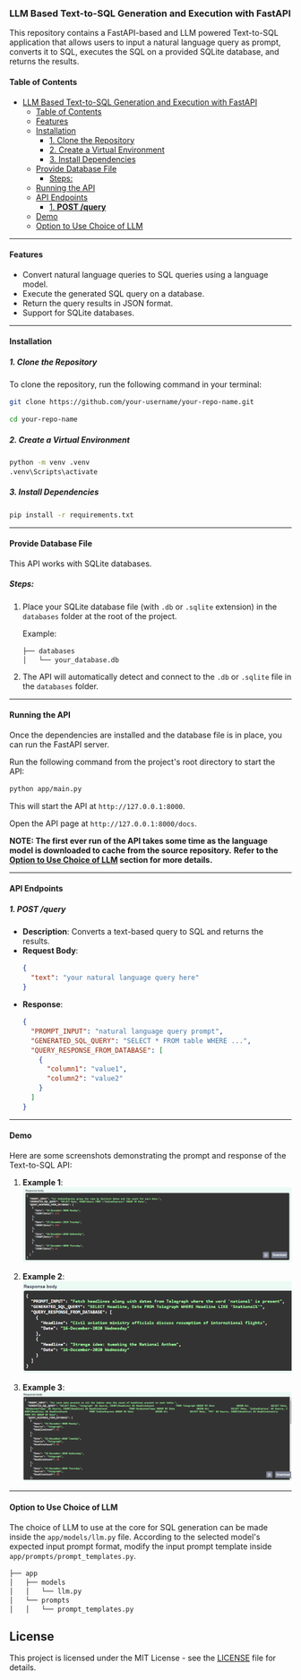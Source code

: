 ### LLM Based Text-to-SQL Generation and Execution with FastAPI

This repository contains a FastAPI-based and LLM powered Text-to-SQL application that allows users to input a natural language query as prompt, converts it to SQL, executes the SQL on a provided SQLite database, and returns the results.

#### Table of Contents
- [LLM Based Text-to-SQL Generation and Execution with FastAPI](#llm-based-text-to-sql-generation-and-execution-with-fastapi)
  - [Table of Contents](#table-of-contents)
  - [Features](#features)
  - [Installation](#installation)
    - [1. Clone the Repository](#1-clone-the-repository)
    - [2. Create a Virtual Environment](#2-create-a-virtual-environment)
    - [3. Install Dependencies](#3-install-dependencies)
  - [Provide Database File](#provide-database-file)
    - [Steps:](#steps)
  - [Running the API](#running-the-api)
  - [API Endpoints](#api-endpoints)
    - [1. **POST /query**](#1-post-query)
  - [Demo](#demo)
  - [Option to Use Choice of LLM](#option-to-use-choice-of-llm)

---

#### Features
- Convert natural language queries to SQL queries using a language model.
- Execute the generated SQL query on a database.
- Return the query results in JSON format.
- Support for SQLite databases.

---

#### Installation

##### 1. Clone the Repository

To clone the repository, run the following command in your terminal:

```bash
git clone https://github.com/your-username/your-repo-name.git
```

```bash
cd your-repo-name
```

##### 2. Create a Virtual Environment

```bash
python -m venv .venv
.venv\Scripts\activate
```

##### 3. Install Dependencies

```bash
pip install -r requirements.txt
```
---

#### Provide Database File

This API works with SQLite databases. 

##### Steps:
1. Place your SQLite database file (with `.db` or `.sqlite` extension) in the `databases` folder at the root of the project.
   
   Example:
   ```
   ├── databases
   │   └── your_database.db
   ```

2. The API will automatically detect and connect to the `.db` or `.sqlite` file in the `databases` folder.

---

#### Running the API

Once the dependencies are installed and the database file is in place, you can run the FastAPI server.

Run the following command from the project's root directory to start the API:

```bash
python app/main.py
```

This will start the API at `http://127.0.0.1:8000`.

Open the API page at `http://127.0.0.1:8000/docs`.

**NOTE: The first ever run of the API takes some time as the language model is downloaded to cache from the source repository.**
**Refer to the [Option to Use Choice of LLM](#option-to-use-choice-of-llm) section for more details.**

---

#### API Endpoints

##### 1. **POST /query**
   - **Description**: Converts a text-based query to SQL and returns the results.
   - **Request Body**:
     ```json
     {
       "text": "your natural language query here"
     }
     ```
   - **Response**:
     ```json
     {
       "PROMPT_INPUT": "natural language query prompt",
       "GENERATED_SQL_QUERY": "SELECT * FROM table WHERE ...",
       "QUERY_RESPONSE_FROM_DATABASE": [
         {
           "column1": "value1",
           "column2": "value2"
         }
       ]
     }
     ```

---

#### Demo

Here are some screenshots demonstrating the prompt and response of the Text-to-SQL API:

1. **Example 1**:
   ![prompt_resp_01](tests/api_run_demo/query_resp_01.png)

2. **Example 2**:
   ![prompt_resp_02](tests/api_run_demo/query_resp_02.png)

3. **Example 3**:
   ![prompt_resp_03](tests/api_run_demo/query_resp_03.png)

---

#### Option to Use Choice of LLM

The choice of LLM to use at the core for SQL generation can be made inside the `app/models/llm.py` file.
According to the selected model's expected input prompt format, modify the input prompt template inside
`app/prompts/prompt_templates.py`.
```
├── app
│   ├── models
│   │   └── llm.py
│   └── prompts
│   │   └── prompt_templates.py
```
## License

This project is licensed under the MIT License - see the [LICENSE](LICENSE) file for details.
```